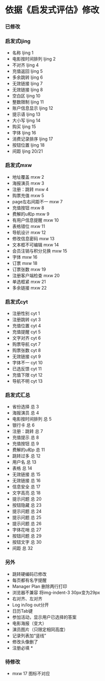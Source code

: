 ﻿# 依据《启发式评估》修改

### 已修改

### 启发式ljing
+ 名称      ljing 1
+ 电影按时间排列 ljing 2
+ 不对齐    ljing 4
+ 充值返回  ljing 5
+ 多余跳转  ljing 6
+ 无效链接  ljing 7
+ 无效链接  ljing 8
+ 空白区    ljing 10
+ 整数限制  ljing 11
+ 账户信息显示  ljing 12
+ 提示语    ljing 13
+ 大小写    ljing 14
+ 购买      ljing 15
+ 字体      ljing 16
+ 消费记录排序  ljing 17
+ 按钮位置  ljing 18
+ 间距      ljing 20/21

### 启发式mxw
+ 地址覆盖          mxw 2
+ 海报演员          mxw 3
+ 注册：跳转        mxw 4
+ 购票充值          mxw 5
+ page左右间距不一  mxw 7
+ 充值按钮          mxw 8
+ 费解的u和p        mxw 9
+ 有用户信息提醒    mxw 10
+ 表格错位          mxw 11
+ 导航设计          mxw 12
+ 修改信息密码      mxw 13
+ 文本框不可编辑    mxw 14
+ 会员注销与积分兑换   mxw 15
+ 字体      mxw 16
+ 订票      mxw 18
+ 订票张数  mxw 19
+ 注册客户端检查  mxw 20
+ 单选框紧  mxw 21
+ 多余链接  mxw 22

### 启发式cyt
+ 注册性别  cyt 1
+ 注册跳转  cyt 3
+ 充值位置  cyt 4
+ 充值提醒  cyt 5
+ 文字对齐  cyt 6
+ 购票导航  cyt 7
+ 购票张数  cyt 8
+ 无效链接  cyt 9
+ 字体不一  cyt 10
+ 已选反馈  cyt 11
+ 充值下限  cyt 12
+ 导航不明  cyt 13

### 启发式汇总
+ 省份选择    总 3
+ 海报演员    总 4
+ 电影按时间排列 总 5
+ 银行卡      总 6
+ 注册：跳转  总 7
+ 充值提示    总 8
+ 充值按钮    总 9
+ 费解的u和p  总 11
+ 跳转过多    总 12
+ 用户名      总 13
+ 表格        总 14
+ 无效链接    总 15
+ 无效链接    总 16
+ 信息安全    总 17
+ 文字高亮    总 18
+ 提示问题    总 20
+ 按钮隐藏    总 23
+ 提示问题    总 24
+ 提示问题    总 25
+ 提示问题    总 26
+ 字体花哨    总 27
+ 按钮问题    总 29
+ 按钮文字    总 30
+ 间距        总 32


### 另外
+ 跳转硬编码已修改
+ 每页都有名字提醒
+ Manager Plan 删除两行打印
+ 浏览器不兼容  将img-indent-3  30px变为29px
+ 右对齐、左对齐
+ Log in/log out分开
+ 日历Tab键
+ 参加活动，显示用户已选择的答案
+ 电影海报（变大）
+ 演员图片（只限定相同高度）
+ 记录列表加“竖线”
+ 修改头像删了
+ 注册必填 *


### 待修改 
+ mxw 17 图标不对应
